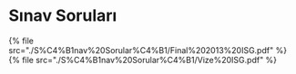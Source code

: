 # Sınav Soruları

<!--Index-->

{% file src="./S%C4%B1nav%20Sorular%C4%B1/Final%202013%20ISG.pdf" %}
{% file src="./S%C4%B1nav%20Sorular%C4%B1/Vize%20ISG.pdf" %}

<!--Index-->
